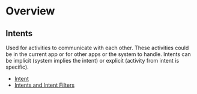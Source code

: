 # Overview

## Intents
Used for activities to communicate with each other. These activities could be in the current app or 
for other apps or the system to handle. Intents can be implicit (system implies the intent) or explicit
(activity from intent is specific).
* [Intent](https://developer.android.com/reference/android/content/Intent)
* [Intents and Intent Filters](https://developer.android.com/guide/components/intents-filters)